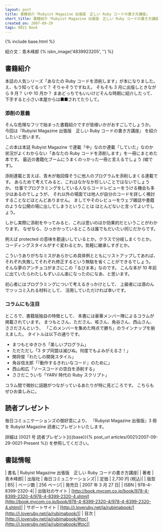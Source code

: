 ```yaml
---
layout: post
title: 書籍紹介『Rubyist Magazine 出張版　正しい Ruby コードの書き方講座』
short_title: 書籍紹介『Rubyist Magazine 出張版　正しい Ruby コードの書き方講座』
created_on: 2007-09-29
tags: 0021 Book
---
```

{% include base.html %}


紹介文：青木峰郎
{% isbn_image('4839923205', '') %}

## 書籍紹介

本誌の人気シリーズ「あなたの Ruby コードを添削します」が本になりました。
え、もう知ってるって？ そりゃそうですねえ。
そもそも 3 月に出版しときながら 9 月？ いや 10 月か？
まあどっちでもいいけどそんな時期に紹介したって、
下手すると小さい本屋からは■■されてたりして。

### 添削の意義

そんな危険なフリで始まった書籍紹介ですが皆様いかがおすごしでしょうか。
今回は『Rubyist Magazine 出張版　正しい Ruby コードの書き方講座』
を紹介したいと思います。

この本は本誌 Rubyist Magazine で連載「中」なのか連載「していた」なのか
状況がよくわからない「あなたの Ruby コードを添削します」を一冊にまとめた本です。
最近の書籍化ブームにうまくのっかった一冊と言えるでしょう (嘘です)。

添削連載と言えば、青木が毎回偉そうに他人のプログラムを添削しまくる連載です。
あらためて考えてみると、これはなかなか珍しいことではないでしょうか。
仕事でプログラミングをしている人ならコードレビューをうける機会も多少はあるのでしょうが、
それ以外の場面では他人が自分のコードを詳しく検討することなどほとんどありません。
ましてやそのレビューをウェブ雑誌や書籍のような公開の場に出してしまうということは
ほとんどないと言ってよいでしょう。

しかし実際に添削をやってみると、これは思いのほか効果的だということがわかります。
なぜなら、ひっかかっているところは誰でもだいたい同じだからです。

例えば protected の意味を勘違いしているとか。クラスで分岐しまくりとか。
コーディングスタイルがすぐ変わるとか。気軽に継承しすぎとか。

こういうありがちなミスがあらかじめ具体例とともにリストアップしてあれば、
それぞれ失敗してそれぞれ修正するという無駄を省くことができるでしょう。
そんな夢のアンチョコがまさにこの「るびま本」なのです。
こんな本が 10 年前に出ていたらわたしもずいぶん楽になったのになあ、と思います。

初心者にはプログラミングについて考えるきっかけとして、
上級者には酒のんでツッコミ入れる材料として、
活用していただければ幸いです。

### コラムにも注目

ところで、書籍版独自の特徴として、
本書には豪華メンバー陣によるコラムが掲載されています。
まつもとさん、たださん、咳さん、角谷さん、西山さん、ささださんという、
「このメンバーを集めた時点で勝ち」のラインナップを揃えました。
タイトルは以下の通りです。

* まつもとゆきひろ「美しいプログラム」
* ただただし「3 タブ同盟は滅びぬ。何度でもよみがえるさ！」
* 関将俊「わたしの開発スタイル」
* 角谷信太郎「『動作するきれいなコード』のために」
* 西山和広「ソースコードの空白を添削する」
* ささだこういち「YARV 時代の Ruby スクリプト」


コラム間で微妙に話題がつながっているあたりが特に見どころです。
こちらもぜひお楽しみに。

## 読者プレゼント

毎日コミュニケーションズの御好意により、
『Rubyist Magazine 出張版』3 冊を Rubyist Magazine 読者にプレゼントいたします。

詳細は [0021 号 読者プレゼント]({{base}}{% post_url articles/0021/2007-09-29-0021-Present %}) を参照してください。

## 書誌情報

|  書名 |  Rubyist Magazine 出張版　正しい Ruby コードの書き方講座|
|  著者 |  青木峰郎|
|  出版社 |  毎日コミュニケーションズ|
|  定価 |  2,730 円 (税込)|
|  版型 |  B5|
|  ページ数 |  256 ページ|
|  発売日 |  2007 年 3 月 27 日|
|  ISBN |  978-4-8399-2320-4|
|  出版社のサイト |  [http://book.mycom.co.jp/book/978-4-8399-2320-4/978-4-8399-2320-4.shtml](http://book.mycom.co.jp/book/978-4-8399-2320-4/978-4-8399-2320-4.shtml)|
|  サポートサイト |  [http://i.loveruby.net/ja/rubimabook/](http://i.loveruby.net/ja/rubimabook/)|
|  目次 |  [http://i.loveruby.net/ja/rubimabook/#toc](http://i.loveruby.net/ja/rubimabook/#toc)|



